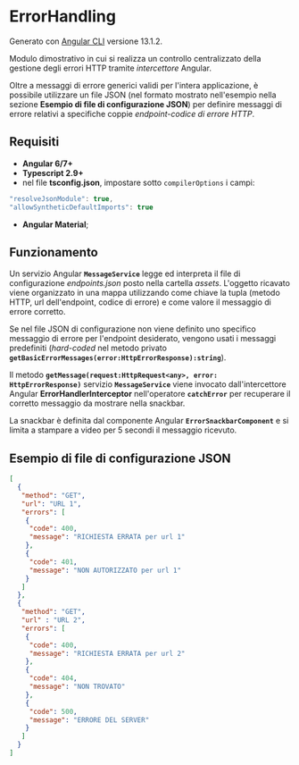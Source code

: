 # ErrorHandling

Generato con [Angular CLI](https://github.com/angular/angular-cli) versione 13.1.2.

Modulo dimostrativo in cui si realizza un controllo centralizzato della gestione degli errori HTTP tramite *intercettore* Angular.

Oltre a messaggi di errore generici validi per l'intera applicazione, è possibile utilizzare un file JSON (nel formato mostrato nell'esempio nella sezione **Esempio di file di configurazione JSON**) per definire messaggi di errore relativi a specifiche coppie *endpoint-codice di errore HTTP*.

## Requisiti

- **Angular 6/7+**
- **Typescript 2.9+**
- nel file **tsconfig.json**, impostare sotto `compilerOptions` i campi:

```typescript
"resolveJsonModule": true,
"allowSyntheticDefaultImports": true
```

- **Angular Material**;

## Funzionamento

Un servizio Angular **`MessageService`** legge ed interpreta il file di configurazione *endpoints.json* posto nella cartella *assets*. L'oggetto ricavato viene organizzato in una mappa utilizzando come chiave la tupla (metodo HTTP, url dell'endpoint, codice di errore) e come valore il messaggio di errore corretto.

Se nel file JSON di configurazione non viene definito uno specifico messaggio di errore per l'endpoint desiderato, vengono usati i messaggi predefiniti (*hard-coded* nel metodo privato **`getBasicErrorMessages(error:HttpErrorResponse):string`**).

Il metodo **`getMessage(request:HttpRequest<any>, error: HttpErrorResponse)`** servizio **`MessageService`** viene invocato dall'intercettore Angular **ErrorHandlerInterceptor** nell'operatore **`catchError`** per recuperare il corretto messaggio da mostrare nella snackbar.

La snackbar è definita dal componente Angular **`ErrorSnackbarComponent`** e si limita a stampare a video per 5 secondi il messaggio ricevuto.

## Esempio di file di configurazione JSON

```json
[
  {
   "method": "GET",
   "url": "URL 1",
   "errors": [
    {
     "code": 400,
     "message": "RICHIESTA ERRATA per url 1"
    },
    {
     "code": 401,
     "message": "NON AUTORIZZATO per url 1"
    }
   ]
  },
  {
   "method": "GET",
   "url" : "URL 2",
   "errors": [
    {
     "code": 400,
     "message": "RICHIESTA ERRATA per url 2"
    },
    {
     "code": 404,
     "message": "NON TROVATO"
    },
    {
     "code": 500,
     "message": "ERRORE DEL SERVER"
    }
   ]
  }
]
```

